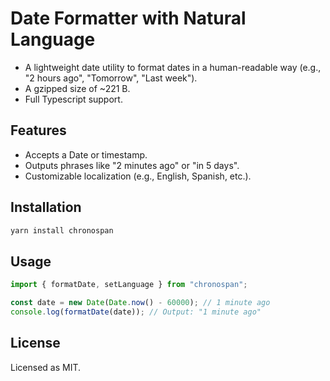 # Date Formatter with Natural Language

- A lightweight date utility to format dates in a human-readable way (e.g., "2 hours ago", "Tomorrow", "Last week").
- A gzipped size of ~221 B.
- Full Typescript support.

## Features

- Accepts a Date or timestamp.
- Outputs phrases like "2 minutes ago" or "in 5 days".
- Customizable localization (e.g., English, Spanish, etc.).

## Installation

```sh
yarn install chronospan
```

## Usage

```ts
import { formatDate, setLanguage } from "chronospan";

const date = new Date(Date.now() - 60000); // 1 minute ago
console.log(formatDate(date)); // Output: "1 minute ago"
```

## License

Licensed as MIT.
